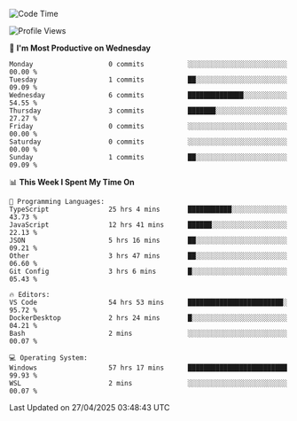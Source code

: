 <!--START_SECTION:waka-->
![Code Time](http://img.shields.io/badge/Code%20Time-4%2C755%20hrs%208%20mins-blue)

![Profile Views](http://img.shields.io/badge/Profile%20Views-0-blue)

📅 **I'm Most Productive on Wednesday** 

```text
Monday                   0 commits           ░░░░░░░░░░░░░░░░░░░░░░░░░   00.00 % 
Tuesday                  1 commits           ██░░░░░░░░░░░░░░░░░░░░░░░   09.09 % 
Wednesday                6 commits           ██████████████░░░░░░░░░░░   54.55 % 
Thursday                 3 commits           ███████░░░░░░░░░░░░░░░░░░   27.27 % 
Friday                   0 commits           ░░░░░░░░░░░░░░░░░░░░░░░░░   00.00 % 
Saturday                 0 commits           ░░░░░░░░░░░░░░░░░░░░░░░░░   00.00 % 
Sunday                   1 commits           ██░░░░░░░░░░░░░░░░░░░░░░░   09.09 % 
```


📊 **This Week I Spent My Time On** 

```text
💬 Programming Languages: 
TypeScript               25 hrs 4 mins       ███████████░░░░░░░░░░░░░░   43.73 % 
JavaScript               12 hrs 41 mins      ██████░░░░░░░░░░░░░░░░░░░   22.13 % 
JSON                     5 hrs 16 mins       ██░░░░░░░░░░░░░░░░░░░░░░░   09.21 % 
Other                    3 hrs 47 mins       ██░░░░░░░░░░░░░░░░░░░░░░░   06.60 % 
Git Config               3 hrs 6 mins        █░░░░░░░░░░░░░░░░░░░░░░░░   05.43 % 

🔥 Editors: 
VS Code                  54 hrs 53 mins      ████████████████████████░   95.72 % 
DockerDesktop            2 hrs 24 mins       █░░░░░░░░░░░░░░░░░░░░░░░░   04.21 % 
Bash                     2 mins              ░░░░░░░░░░░░░░░░░░░░░░░░░   00.07 % 

💻 Operating System: 
Windows                  57 hrs 17 mins      █████████████████████████   99.93 % 
WSL                      2 mins              ░░░░░░░░░░░░░░░░░░░░░░░░░   00.07 % 
```


 Last Updated on 27/04/2025 03:48:43 UTC
<!--END_SECTION:waka-->

